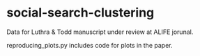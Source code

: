 # social-search-clustering

Data for Luthra & Todd manuscript under review at ALIFE jorunal.

reproducing_plots.py includes code for plots in the paper.
